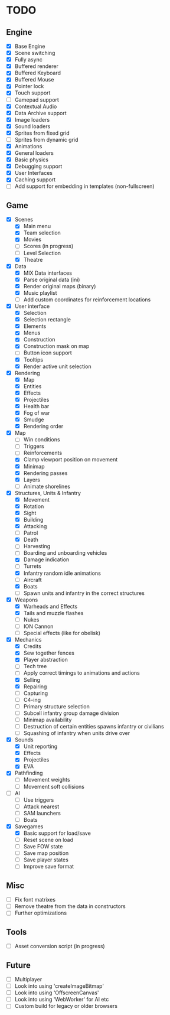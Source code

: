 # TODO

## Engine

- [x] Base Engine
- [x] Scene switching
- [x] Fully async
- [x] Buffered renderer
- [x] Buffered Keyboard
- [x] Buffered Mouse
- [x] Pointer lock
- [x] Touch support
- [ ] Gamepad support
- [x] Contextual Audio
- [x] Data Archive support
- [x] Image loaders
- [x] Sound loaders
- [x] Sprites from fixed grid
- [ ] Sprites from dynamic grid
- [x] Animations
- [x] General loaders
- [x] Basic physics
- [x] Debugging support
- [x] User Interfaces
- [x] Caching support
- [ ] Add support for embedding in templates (non-fullscreen)

## Game

- [x] Scenes
    - [x] Main menu
    - [x] Team selection
    - [x] Movies
    - [ ] Scores (in progress)
    - [ ] Level Selection
    - [x] Theatre
- [x] Data
    - [x] MIX Data interfaces
    - [x] Parse original data (ini)
    - [x] Render original maps (binary)
    - [x] Music playlist
    - [ ] Add custom coordinates for reinforcement locations
- [x] User interface
    - [x] Selection
    - [x] Selection rectangle
    - [x] Elements
    - [x] Menus
    - [x] Construction
    - [x] Construction mask on map
    - [ ] Button icon support
    - [x] Tooltips
    - [x] Render active unit selection
- [x] Rendering
    - [x] Map
    - [x] Entities
    - [x] Effects
    - [x] Projectiles
    - [x] Health bar
    - [x] Fog of war
    - [x] Smudge
    - [x] Rendering order
- [x] Map
    - [ ] Win conditions
    - [ ] Triggers
    - [ ] Reinforcements
    - [x] Clamp viewport position on movement
    - [x] Minimap
    - [x] Rendering passes
    - [x] Layers
    - [ ] Animate shorelines
- [x] Structures, Units & Infantry
    - [x] Movement
    - [x] Rotation
    - [x] Sight
    - [x] Building
    - [x] Attacking
    - [ ] Patrol
    - [x] Death
    - [ ] Harvesting
    - [ ] Boarding and unboarding vehicles
    - [x] Damage indication
    - [ ] Turrets
    - [x] Infantry random idle animations
    - [ ] Aircraft
    - [x] Boats
    - [ ] Spawn units and infantry in the correct structures
- [x] Weapons
    - [x] Warheads and Effects
    - [x] Tails and muzzle flashes
    - [ ] Nukes
    - [ ] ION Cannon
    - [ ] Special effects (like for obelisk)
- [x] Mechanics
    - [x] Credits
    - [x] Sew together fences
    - [x] Player abstraction
    - [ ] Tech tree
    - [ ] Apply correct timings to animations and actions
    - [x] Selling
    - [x] Repairing
    - [ ] Capturing
    - [ ] C4-ing
    - [ ] Primary structure selection
    - [ ] Subcell infantry group damage division
    - [ ] Minimap availability
    - [ ] Destruction of certain entities spawns infantry or civilians
    - [ ] Squashing of infantry when units drive over
- [x] Sounds
    - [x] Unit reporting
    - [x] Effects
    - [x] Projectiles
    - [x] EVA
- [x] Pathfinding
    - [ ] Movement weights
    - [ ] Movement soft collisions
- [ ] AI
    - [ ] Use triggers
    - [ ] Attack nearest
    - [ ] SAM launchers
    - [ ] Boats
- [x] Savegames
    - [x] Basic support for load/save
    - [ ] Reset scene on load
    - [ ] Save FOW state
    - [ ] Save map position
    - [ ] Save player states
    - [ ] Improve save format

## Misc

- [ ] Fix font matrixes
- [ ] Remove theatre from the data in constructors
- [ ] Further optimizations

## Tools

- [ ] Asset conversion script (in progress)

## Future

- [ ] Multiplayer
- [ ] Look into using 'createImageBitmap'
- [ ] Look into using 'OffscreenCanvas'
- [ ] Look into using 'WebWorker' for AI etc
- [ ] Custom build for legacy or older browsers
